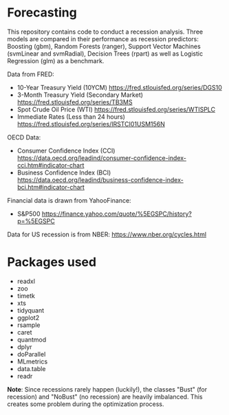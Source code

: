 # Forecasting

This repository contains code to conduct a recession analysis. Three models are compared in their performance as recession predictors: Boosting (gbm), Random Forests (ranger), Support Vector Machines (svmLinear and svmRadial), Decision Trees (rpart) as well as Logistic Regression (glm) as a benchmark.

Data from FRED:
* 10-Year Treasury Yield (10YCM) https://fred.stlouisfed.org/series/DGS10
* 3-Month Treasury Yield (Secondary Market) https://fred.stlouisfed.org/series/TB3MS
* Spot Crude Oil Price (WTI) https://fred.stlouisfed.org/series/WTISPLC
* Immediate Rates (Less than 24 hours) https://fred.stlouisfed.org/series/IRSTCI01USM156N

OECD Data:
* Consumer Confidence Index (CCI) https://data.oecd.org/leadind/consumer-confidence-index-cci.htm#indicator-chart
* Business Confidence Index (BCI) https://data.oecd.org/leadind/business-confidence-index-bci.htm#indicator-chart

Financial data is drawn from YahooFinance:
* S&P500 https://finance.yahoo.com/quote/%5EGSPC/history?p=%5EGSPC

Data for US recession is from NBER:
https://www.nber.org/cycles.html

# Packages used 
* readxl
* zoo
* timetk
* xts
* tidyquant
* ggplot2
* rsample
* caret
* quantmod
* dplyr
* doParallel
* MLmetrics
* data.table
* readr

**Note**: Since recessions rarely happen (luckily!), the classes "Bust" (for recession) and "NoBust" (no recession) are heavily imbalanced. This creates some problem during the optimization process. 
